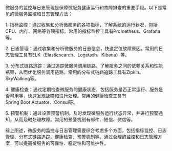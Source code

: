 微服务的监控与日志管理是保障微服务健康运行和故障排查的重要手段。以下是常见的微服务监控和日志管理方法：  
  
1. 指标监控：通过收集和分析微服务的各项指标，了解系统的运行状况，包括CPU、内存、网络等各项指标。常用的指标监控工具有Prometheus、Grafana等。  
  
2. 日志管理：通过收集和分析微服务的日志信息，快速定位故障原因。常用的日志管理工具有ELK（Elasticsearch、Logstash、Kibana）等。  
  
3. 分布式链路追踪：通过追踪微服务调用链路，了解服务之间的依赖关系和性能瓶颈，从而优化服务调用链路。常用的分布式链路追踪工具有Zipkin、SkyWalking等。  
  
4. 健康检查：通过定期检查微服务的健康状态，包括服务是否正常运行、服务是否可用等，快速发现故障和进行处理。常用的健康检查工具有Spring Boot Actuator、Consul等。  
  
5. 预警机制：通过设置预警机制，及时发现微服务运行状态异常，并进行预警通知，从而及时处理故障。常用的预警机制有邮件、短信、微信等。  
  
综上所述，微服务的监控与日志管理需要综合考虑多个方面，包括指标监控、日志管理、分布式链路追踪、健康检查、预警机制等。通过合理的监控和日志管理方案，可以提高微服务的可靠性、稳定性和可维护性。